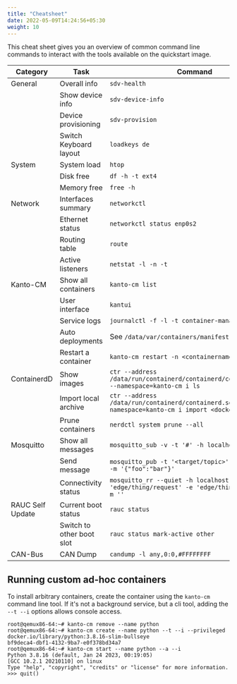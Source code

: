```yaml
---
title: "Cheatsheet"
date: 2022-05-09T14:24:56+05:30
weight: 10
---
```


This cheat sheet gives you an overview of common command line commands to interact with the tools available on the quickstart image.

| Category | Task | Command |
| --- | --- | --- |
| General | Overall info | `sdv-health` |
| | Show device info | `sdv-device-info` |
| | Device provisioning | `sdv-provision` |
| | Switch Keyboard layout | `loadkeys de` |
| System | System load | `htop` |
| | Disk free | `df -h -t ext4` |
| | Memory free | `free -h` |
| Network | Interfaces summary | `networkctl` |
| | Ethernet status | `networkctl status enp0s2` |
| | Routing table | `route` |
| | Active listeners | `netstat -l -n -t` |
| Kanto-CM | Show all containers| `kanto-cm list` |
| | User interface | `kantui` |
| | Service logs | `journalctl -f -l -t container-management` |
| | Auto deployments | See `/data/var/containers/manifests/` |
| | Restart a container | `kanto-cm restart -n <containername>` |
| ContainerdD | Show images | `ctr --address /data/run/containerd/containerd/containerd.sock --namespace=kanto-cm i ls`
| | Import local archive | `ctr --address /data/run/containerd/containerd.sock --namespace=kanto-cm i import <docker.tar>`
| | Prune containers | `nerdctl system prune --all`
| Mosquitto | Show all messages | `mosquitto_sub -v -t '#' -h localhost` |
| | Send message | `mosquitto_pub -t '<target/topic>' -h localhost -m '{"foo":"bar"}'` |
| | Connectivity status | `mosquitto_rr --quiet -h localhost -t 'edge/thing/request' -e 'edge/thing/response' -m ''`
| RAUC Self Update | Current boot status | `rauc status` |
| | Switch to other boot slot | `rauc status mark-active other` |
| CAN-Bus | CAN Dump | `candump -l any,0:0,#FFFFFFFF` |

## Running custom ad-hoc containers

To install arbitrary containers, create the container using the `kanto-cm` command line tool.
If it's not a background service, but a cli tool, adding the `--t --i` options allows console access.

```shell
root@qemux86-64:~# kanto-cm remove --name python
root@qemux86-64:~# kanto-cm create --name python --t --i --privileged docker.io/library/python:3.8.16-slim-bullseye
bf9deca4-dbf1-4132-9ba7-e0f378bd34a7
root@qemux86-64:~# kanto-cm start --name python --a --i
Python 3.8.16 (default, Jan 24 2023, 00:19:05) 
[GCC 10.2.1 20210110] on linux
Type "help", "copyright", "credits" or "license" for more information.
>>> quit()
```
